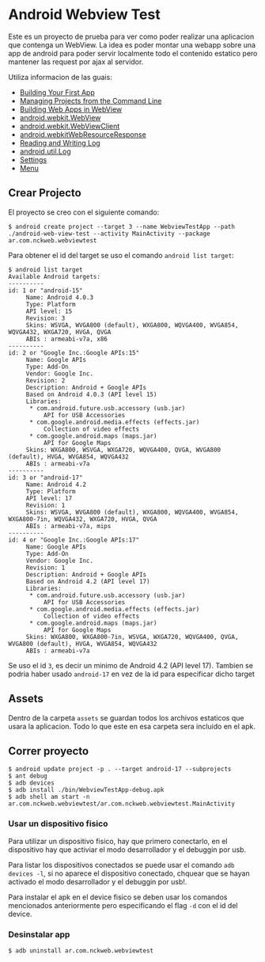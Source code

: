 # Android Webview Test

Este es un proyecto de prueba para ver como poder realizar una aplicacion que contenga un WebView. La idea es poder montar una webapp sobre una app de android para poder servir localmente todo el contenido estatico pero mantener las request por ajax al servidor.

Utiliza informacion de las guais:

* [Building Your First App](http://developer.android.com/intl/es/training/basics/firstapp/index.html)
* [Managing Projects from the Command Line](http://developer.android.com/intl/es/tools/projects/projects-cmdline.html)
* [Building Web Apps in WebView](http://developer.android.com/intl/es/guide/webapps/webview.html)
* [android.webkit.WebView](http://developer.android.com/intl/es/reference/android/webkit/WebView.html)
* [android.webkit.WebViewClient](http://developer.android.com/intl/es/reference/android/webkit/WebViewClient.html)
* [android.webkitWebResourceResponse](http://developer.android.com/intl/es/reference/android/webkit/WebResourceResponse.html)
* [Reading and Writing Log](http://developer.android.com/intl/es/tools/debugging/debugging-log.html)
* [android.util.Log](http://developer.android.com/intl/es/reference/android/util/Log.html)
* [Settings](http://developer.android.com/intl/es/guide/topics/ui/settings.html)
* [Menu](http://developer.android.com/intl/es/guide/topics/ui/menus.html)

## Crear Projecto

El proyecto se creo con el siguiente comando:

```
$ android create project --target 3 --name WebviewTestApp --path ./android-web-view-test --activity MainActivity --package ar.com.nckweb.webviewtest
```

Para obtener el id del target se uso el comando `android list target`:

```
$ android list target
Available Android targets:
----------
id: 1 or "android-15"
     Name: Android 4.0.3
     Type: Platform
     API level: 15
     Revision: 3
     Skins: WSVGA, WVGA800 (default), WXGA800, WQVGA400, WVGA854, WQVGA432, WXGA720, HVGA, QVGA
     ABIs : armeabi-v7a, x86
----------
id: 2 or "Google Inc.:Google APIs:15"
     Name: Google APIs
     Type: Add-On
     Vendor: Google Inc.
     Revision: 2
     Description: Android + Google APIs
     Based on Android 4.0.3 (API level 15)
     Libraries:
      * com.android.future.usb.accessory (usb.jar)
          API for USB Accessories
      * com.google.android.media.effects (effects.jar)
          Collection of video effects
      * com.google.android.maps (maps.jar)
          API for Google Maps
     Skins: WXGA800, WSVGA, WXGA720, WQVGA400, QVGA, WVGA800 (default), HVGA, WVGA854, WQVGA432
     ABIs : armeabi-v7a
----------
id: 3 or "android-17"
     Name: Android 4.2
     Type: Platform
     API level: 17
     Revision: 1
     Skins: WSVGA, WVGA800 (default), WXGA800, WQVGA400, WVGA854, WXGA800-7in, WQVGA432, WXGA720, HVGA, QVGA
     ABIs : armeabi-v7a, mips
----------
id: 4 or "Google Inc.:Google APIs:17"
     Name: Google APIs
     Type: Add-On
     Vendor: Google Inc.
     Revision: 1
     Description: Android + Google APIs
     Based on Android 4.2 (API level 17)
     Libraries:
      * com.android.future.usb.accessory (usb.jar)
          API for USB Accessories
      * com.google.android.media.effects (effects.jar)
          Collection of video effects
      * com.google.android.maps (maps.jar)
          API for Google Maps
     Skins: WXGA800, WXGA800-7in, WSVGA, WXGA720, WQVGA400, QVGA, WVGA800 (default), HVGA, WVGA854, WQVGA432
     ABIs : armeabi-v7a
```


Se uso el id `3`, es decir un minimo de Android 4.2 (API level 17). Tambien se podria haber usado `android-17` en vez de la id para especificar dicho target

## Assets

Dentro de la carpeta `assets` se guardan todos los archivos estaticos que usara la aplicacion. Todo lo que este en esa carpeta sera incluido en el apk.

## Correr proyecto 


```
$ android update project -p . --target android-17 --subprojects
$ ant debug
$ adb devices
$ adb install ./bin/WebviewTestApp-debug.apk
$ adb shell am start -n ar.com.nckweb.webviewtest/ar.com.nckweb.webviewtest.MainActivity

```

### Usar un dispositivo fisico

Para utilizar un dispositivo fisico, hay que primero conectarlo, en el dispositivo hay que activiar el modo desarrollador y el debuggin por usb.

Para listar los dispositivos conectados se puede usar el comando `adb devices -l`, si no aparece el dispositivo conectado, chquear que se hayan activado el modo desarrollador y el debuggin por usb!.

Para instalar el apk en el device fisico se deben usar los comandos mencionados anteriormente pero especificando el flag `-d` con el id del device.


### Desinstalar app


```
$ adb uninstall ar.com.nckweb.webviewtest
```
